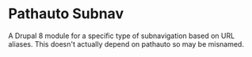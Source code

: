# Pathauto Subnav

A Drupal 8 module for a specific type of subnavigation based on URL aliases.  This doesn't actually depend on pathauto so may be misnamed.
